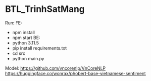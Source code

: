 # BTL_TrinhSatMang
Run:
FE: 
- npm install
- npm start
BE: 
- python 3.11.5
- pip install requirements.txt
- cd src
- python main.py

Model:
https://github.com/vncorenlp/VnCoreNLP
https://huggingface.co/wonrax/phobert-base-vietnamese-sentiment